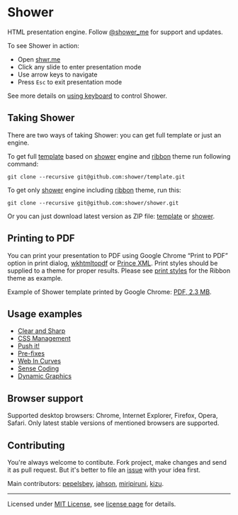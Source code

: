 # Shower

HTML presentation engine. Follow [@shower_me](http://twitter.com/shower_me/) for support and updates.

To see Shower in action:

- Open [shwr.me](http://shwr.me/)
- Click any slide to enter presentation mode
- Use arrow keys to navigate
- Press `Esc` to exit presentation mode

See more details on [using keyboard](shower/wiki/Shortcuts) to control Shower.

## Taking Shower

There are two ways of taking Shower: you can get full template or just an engine.

To get full [template](https://github.com/shower/template) based on [shower](https://github.com/shower/shower) engine and [ribbon](https://github.com/shower/ribbon) theme run following command:

```
git clone --recursive git@github.com:shower/template.git
```

To get only [shower](https://github.com/shower/shower) engine including [ribbon](https://github.com/shower/ribbon) theme, run this:

```
git clone --recursive git@github.com:shower/shower.git
```

Or you can just download latest version as ZIP file: [template](https://github.com/downloads/shower/template/template.zip) or [shower](https://github.com/downloads/shower/shower/shower.zip).

## Printing to PDF

You can print your presentation to PDF using Google Chrome “Print to PDF” option in print dialog, [wkhtmltopdf](http://code.google.com/p/wkhtmltopdf) or [Prince XML](http://princexml.com). Print styles should be supplied to a theme for proper results. Please see [print styles](https://github.com/shower/ribbon/blob/master/styles/print.scss) for the Ribbon theme as example.

Example of Shower template printed by Google Chrome: [PDF, 2.3 MB](https://github.com/shower/template/blob/master/index.pdf?raw=true).

## Usage examples

- [Clear and Sharp](http://pepelsbey.net/pres/clear-and-sharp/)
- [CSS Management](http://pepelsbey.net/pres/css-management/)
- [Push it!](http://pepelsbey.net/pres/push-it/)
- [Pre-fixes](http://pepelsbey.net/pres/pre-fixes/)
- [Web In Curves](http://pepelsbey.net/pres/web-in-curves/)
- [Sense Coding](http://pepelsbey.net/pres/sense-coding/)
- [Dynamic Graphics](http://pepelsbey.net/pres/dynamic-graphics/)

## Browser support

Supported desktop browsers: Chrome, Internet Explorer, Firefox, Opera, Safari. Only latest stable versions of mentioned browsers are supported.

## Contributing

You're always welcome to contibute. Fork project, make changes and send it as pull request. But it's better to file an [issue](http://github.com/shower/shower/issues) with your idea first.

Main contributors: [pepelsbey](http://github.com/pepelsbey), [jahson](http://github.com/jahson), [miripiruni](http://github.com/miripiruni), [kizu](http://github.com/kizu).

---

Licensed under [MIT License](http://en.wikipedia.org/wiki/MIT_License), see [license page](shower/wiki/MIT-License) for details.